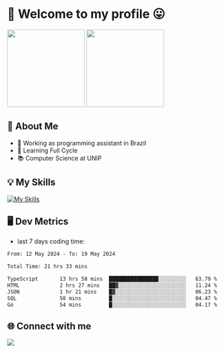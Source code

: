 # 🎉 Welcome to my profile 😛

<div>
  <img height="180em" src="https://github-readme-stats.vercel.app/api?username=VinicciusSantos&show_icons=true&icon_color=fff&include_all_commits=true&count_private=true&bg_color=30,000,000&title_color=fff&text_color=fff"/>
  <img height="180em" src="https://github-readme-stats.vercel.app/api/top-langs/?username=VinicciusSantos&langs_count=8&layout=compact&include_all_commits=true&count_private=true&bg_color=30,000,000&title_color=fff&text_color=fff"/>
</div>

## 📖 About Me
- 🔭 Working as programming assistant in Brazil
- 🌱 Learning Full Cycle
- 📚 Computer Science at UNIP

## 💡 My Skills

[![My Skills](https://skills.thijs.gg/icons?i=angular,react,styledcomponents,jest,html,css,sass,bootstrap,ts,js,go,nodejs,express,nestjs,git,c,py,postgres,mysql,sqlite,docker,graphql)](https://github.com/VinicciusSantos)

## 🖥️ Dev Metrics

- last 7 days coding time:

<!--START_SECTION:waka-->

```txt
From: 12 May 2024 - To: 19 May 2024

Total Time: 21 hrs 33 mins

TypeScript       13 hrs 58 mins  ████████████████░░░░░░░░░   63.79 %
HTML             2 hrs 27 mins   ██▓░░░░░░░░░░░░░░░░░░░░░░   11.24 %
JSON             1 hr 21 mins    █▓░░░░░░░░░░░░░░░░░░░░░░░   06.23 %
SQL              58 mins         █░░░░░░░░░░░░░░░░░░░░░░░░   04.47 %
Go               54 mins         █░░░░░░░░░░░░░░░░░░░░░░░░   04.17 %
```

<!--END_SECTION:waka-->

## 🌐 Connect with me

<a href="https://www.linkedin.com/in/vinicius-guedes-b817aa223/"><img src="https://img.shields.io/badge/LinkedIn-0077B5?style=for-the-badge&logo=linkedin&logoColor=white"/></a>

